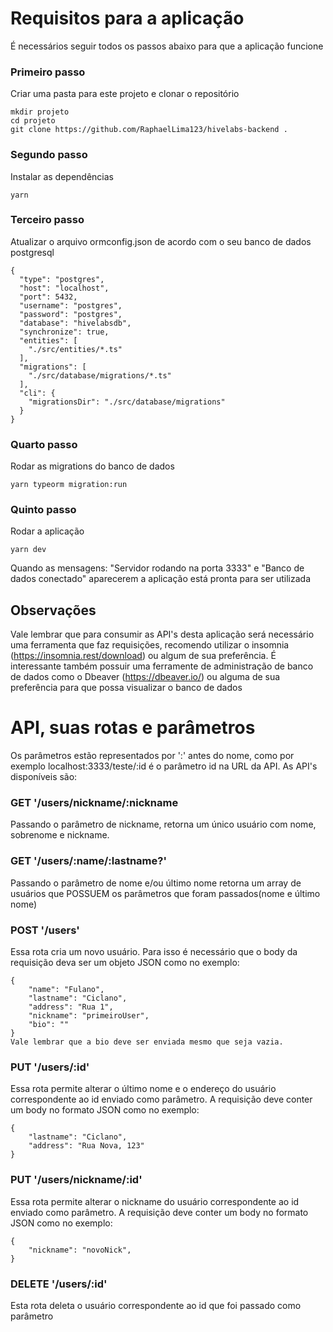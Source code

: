 # Requisitos para a aplicação

É necessários seguir todos os passos abaixo para que a aplicação funcione

### Primeiro passo

Criar uma pasta para este projeto e clonar o repositório

```
mkdir projeto
cd projeto
git clone https://github.com/RaphaelLima123/hivelabs-backend .
```

### Segundo passo

Instalar as dependências

```
yarn
```

### Terceiro passo

Atualizar o arquivo ormconfig.json de acordo com o seu banco de dados postgresql

```
{
  "type": "postgres",
  "host": "localhost",
  "port": 5432,
  "username": "postgres",
  "password": "postgres",
  "database": "hivelabsdb",
  "synchronize": true,
  "entities": [
    "./src/entities/*.ts"
  ],
  "migrations": [
    "./src/database/migrations/*.ts"
  ],
  "cli": {
    "migrationsDir": "./src/database/migrations"
  }
}
```

### Quarto passo

Rodar as migrations do banco de dados

```
yarn typeorm migration:run
```

### Quinto passo

Rodar a aplicação

```
yarn dev
```

Quando as mensagens: "Servidor rodando na porta 3333" e "Banco de dados conectado" aparecerem a aplicação está pronta para ser utilizada

## Observações

Vale lembrar que para consumir as API's desta aplicação será necessário uma ferramenta que faz requisições, recomendo utilizar o insomnia (https://insomnia.rest/download) ou algum de sua preferência. É interessante também possuir uma ferramente de administração de banco de dados como o Dbeaver (https://dbeaver.io/) ou alguma de sua preferência para que possa visualizar o banco de dados

# API, suas rotas e parâmetros

Os parâmetros estão representados por ':' antes do nome, como por exemplo localhost:3333/teste/:id é o parâmetro id na URL da API. As API's disponíveis são:

### GET '/users/nickname/:nickname

Passando o parâmetro de nickname, retorna um único usuário com nome, sobrenome e nickname.

### GET '/users/:name/:lastname?'

Passando o parâmetro de nome e/ou último nome retorna um array de usuários que POSSUEM os parâmetros que foram passados(nome e último nome)

### POST '/users'

Essa rota cria um novo usuário. Para isso é necessário que o body da requisição deva ser um objeto JSON como no exemplo:

```
{
	"name": "Fulano",
	"lastname": "Ciclano",
	"address": "Rua 1",
	"nickname": "primeiroUser",
	"bio": ""
}
Vale lembrar que a bio deve ser enviada mesmo que seja vazia.
```

### PUT '/users/:id'

Essa rota permite alterar o último nome e o endereço do usuário correspondente ao id enviado como parâmetro. A requisição deve conter um body no formato JSON como no exemplo:

```
{
	"lastname": "Ciclano",
	"address": "Rua Nova, 123"
}
```

### PUT '/users/nickname/:id'

Essa rota permite alterar o nickname do usuário correspondente ao id enviado como parâmetro. A requisição deve conter um body no formato JSON como no exemplo:

```
{
	"nickname": "novoNick",
}
```

### DELETE '/users/:id'

Esta rota deleta o usuário correspondente ao id que foi passado como parâmetro

